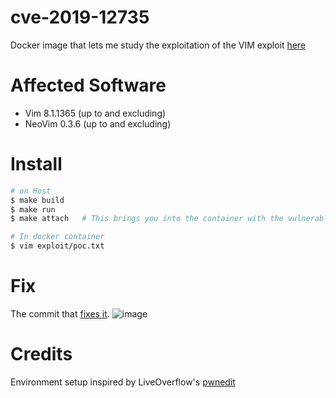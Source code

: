 # cve-2019-12735
Docker image that lets me study the exploitation of the VIM exploit [here](https://www.exploit-db.com/exploits/46973)

# Affected Software
- Vim 8.1.1365 (up to and excluding)
- NeoVim 0.3.6 (up to and excluding)

# Install
```bash
# on Host
$ make build
$ make run
$ make attach   # This brings you into the container with the vulnerable Vim

# In docker container
$ vim exploit/poc.txt
```

# Fix
The commit that [fixes it](https://github.com/vim/vim/commit/53575521406739cf20bbe4e384d88e7dca11f040).
![image](https://user-images.githubusercontent.com/12999836/119934249-1446bd00-bfb8-11eb-9037-36e2477adaa0.png)



# Credits
Environment setup inspired by LiveOverflow's [pwnedit](https://github.com/LiveOverflow/pwnedit)
